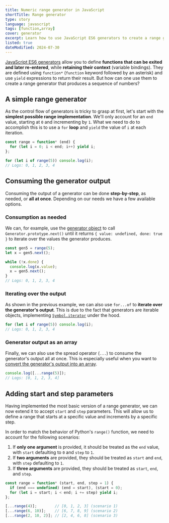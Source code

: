 ```yaml
---
title: Numeric range generator in JavaScript
shortTitle: Range generator
type: story
language: javascript
tags: [function,array]
cover: generator
excerpt: Learn how to use JavaScript ES6 generators to create a range generator that produces a sequence of numbers.
listed: true
dateModified: 2024-07-30
---
```


[JavaScript ES6 generators](https://developer.mozilla.org/en-US/docs/Web/JavaScript/Reference/Statements/function*) allow you to define **functions that can be exited and later re-entered**, while **retaining their context** (variable bindings). They are defined using `function*` (`function` keyword followed by an asterisk) and use `yield` expressions to return their result. But how can one use them to create a range generator that produces a sequence of numbers?

## A simple range generator

As the control flow of generators is tricky to grasp at first, let's start with the **simplest possible range implementation**. We'll only account for an `end` value, starting at `0` and incrementing by `1`. What we need to do to accomplish this is to use a `for` **loop** and `yield` the value of `i` at each iteration.

```js
const range = function* (end) {
  for (let i = 0; i < end; i++) yield i;
};

for (let i of range(5)) console.log(i);
// Logs: 0, 1, 2, 3, 4
```

## Consuming the generator output

Consuming the output of a generator can be done **step-by-step**, as needed, or **all at once**. Depending on our needs we have a few available options.

### Consumption as needed

We can, for example, use the [generator object](https://developer.mozilla.org/en-US/docs/Web/JavaScript/Reference/Global_Objects/Generator) to call `Generator.prototype.next()` until it returns `{ value: undefined, done: true }` to iterate over the values the generator produces.

```js
const gen5 = range(5);
let x = gen5.next();

while (!x.done) {
  console.log(x.value);
  x = gen5.next();
}
// Logs: 0, 1, 2, 3, 4
```

### Iterating over the output

As shown in the previous example, we can also use `for...of` to **iterate over the generator's output**. This is due to the fact that generators are iterable objects, implementing [`Symbol.iterator`](https://developer.mozilla.org/en-US/docs/Web/JavaScript/Reference/Global_Objects/Symbol/iterator) under the hood.

```js
for (let i of range(5)) console.log(i);
// Logs: 0, 1, 2, 3, 4
```

### Generator output as an array

Finally, we can also use the spread operator (`...`) to consume the generator's output all at once. This is especially useful when you want to [convert the generator's output into an array](/js/s/generator-to-array).

```js
console.log([...range(5)]);
// Logs: [0, 1, 2, 3, 4]
```

## Adding start and step parameters

Having implemented the most basic version of a range generator, we can now extend it to accept `start` and `step` parameters. This will allow us to define a range that starts at a specific value and increments by a specific step.

In order to match the behavior of Python's `range()` function, we need to account for the following scenarios:

1. If **only one argument** is provided, it should be treated as the `end` value, with `start` defaulting to `0` and `step` to `1`.
2. If **two arguments** are provided, they should be treated as `start` and `end`, with `step` defaulting to `1`.
3. If **three arguments** are provided, they should be treated as `start`, `end`, and `step`.

```js
const range = function* (start, end, step = 1) {
  if (end === undefined) (end = start), (start = 0);
  for (let i = start; i < end; i += step) yield i;
};

[...range(4)];        // [0, 1, 2, 3] (scenario 1)
[...range(6, 10)];    // [6, 7, 8, 9] (scenario 2)
[...range(2, 10, 2)]; // [2, 4, 6, 8] (scenario 3)
```
